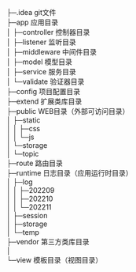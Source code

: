 
├─.idea git文件  
├─app  应用目录  
│  ├─controller  控制器目录   
│  ├─listener  监听目录  
│  ├─middleware  中间件目录  
│  ├─model  模型目录  
│  ├─service  服务目录  
│  └─validate  验证器目录  
├─config  项目配置目录  
├─extend  扩展类库目录  
├─public  WEB目录（外部可访问目录）  
│  ├─static  
│  │  ├─css  
│  │  └─js  
│  └─storage  
│      └─topic  
├─route  路由目录  
├─runtime  日志目录（应用运行时目录）  
│  ├─log  
│  │  ├─202209  
│  │  ├─202210  
│  │  └─202211  
│  ├─session  
│  ├─storage  
│  └─temp  
├─vendor 第三方类库目录  
│            
└─view  模板目录（视图目录）
